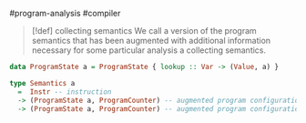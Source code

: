 #program-analysis #compiler 


>[!def] collecting semantics
>We call a version of the program semantics that has been augmented with additional information necessary for some particular analysis a collecting semantics.

```haskell
data ProgramState a = ProgramState { lookup :: Var -> (Value, a) } 

type Semantics a 
  =  Instr -- instruction
  -> (ProgramState a, ProgramCounter) -- augmented program configuration
  -> (ProgramState a, ProgramCounter) -- augmented program configuration
```
